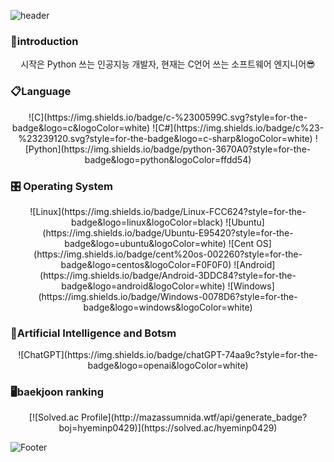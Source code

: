 ![header](https://capsule-render.vercel.app/api?type=waving&color=CCCCFF&height=200&section=header&text=Hello!%20I'm%20Hyemin%20:\)\&fontSize=56&fontColor=99CCFF&animation=fadeIn)


### 🌸introduction
<p align="center">
  시작은 Python 쓰는 인공지능 개발자, 현재는 C언어 쓰는 소프트웨어 엔지니어😎
</p>

### 📋Language
<p align="center">
  ![C](https://img.shields.io/badge/c-%2300599C.svg?style=for-the-badge&logo=c&logoColor=white)
  ![C#](https://img.shields.io/badge/c%23-%23239120.svg?style=for-the-badge&logo=c-sharp&logoColor=white)
  ![Python](https://img.shields.io/badge/python-3670A0?style=for-the-badge&logo=python&logoColor=ffdd54)
</p>
  
### 🎛️ Operating System
<p align="center">
  ![Linux](https://img.shields.io/badge/Linux-FCC624?style=for-the-badge&logo=linux&logoColor=black)
  ![Ubuntu](https://img.shields.io/badge/Ubuntu-E95420?style=for-the-badge&logo=ubuntu&logoColor=white)
  ![Cent OS](https://img.shields.io/badge/cent%20os-002260?style=for-the-badge&logo=centos&logoColor=F0F0F0)
  ![Android](https://img.shields.io/badge/Android-3DDC84?style=for-the-badge&logo=android&logoColor=white)
  ![Windows](https://img.shields.io/badge/Windows-0078D6?style=for-the-badge&logo=windows&logoColor=white)
</p>
  
### 🤖Artificial Intelligence and Botsm
<p align="center">
  ![ChatGPT](https://img.shields.io/badge/chatGPT-74aa9c?style=for-the-badge&logo=openai&logoColor=white)
</p>

### 🖥️baekjoon ranking
<p align="center">
  [![Solved.ac Profile](http://mazassumnida.wtf/api/generate_badge?boj=hyeminp0429)](https://solved.ac/hyeminp0429)
</p>
  
![Footer](https://capsule-render.vercel.app/api?type=waving&color=CCCCFF&height=160&animation=fadeIn&section=footer)
